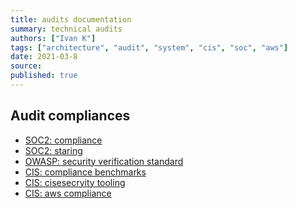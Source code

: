 ```yaml
---
title: audits documentation
summary: technical audits
authors: ["Ivan K"]
tags: ["architecture", "audit", "system", "cis", "soc", "aws"]
date: 2021-03-8
source:
published: true
---
```


## Audit compliances

- [SOC2: compliance](https://www.imperva.com/learn/data-security/soc-2-compliance)
- [SOC2: staring](https://latacora.micro.blog/2020/03/12/the-soc-starting.html)
- [OWASP: security verification standard](https://owasp-aasvs.readthedocs.io/en/latest/)
- [CIS: compliance benchmarks](https://www.cisecurity.org/cis-benchmarks/)
- [CIS: cisesecryity tooling](https://www.cisecurity.org/cybersecurity-tools/)
- [CIS: aws compliance][cis-aws-compliance]

<!-- resoruces -->
[cis-aws-compliance]: https://gruntwork.io/guides/compliance/how-to-achieve-cis-benchmark-compliance#what-youll-learn-in-this-guide
